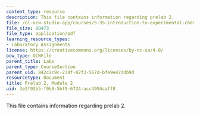 ```yaml
---
content_type: resource
description: This file contains information regarding prelab 2.
file: /ol-ocw-studio-app/courses/5-35-introduction-to-experimental-chemistry-fall-2012/3e2f92b5f9b95bf96724acc4994caff8_MIT5_35F12_prelab2module2.pdf
file_size: 80473
file_type: application/pdf
learning_resource_types:
- Laboratory Assignments
license: https://creativecommons.org/licenses/by-nc-sa/4.0/
ocw_type: OCWFile
parent_title: Labs
parent_type: CourseSection
parent_uid: 842c2c9c-234f-82f3-567d-bfe9e47ddb9d
resourcetype: Document
title: Prelab 2, Module 2
uid: 3e2f92b5-f9b9-5bf9-6724-acc4994caff8
---
```

This file contains information regarding prelab 2.